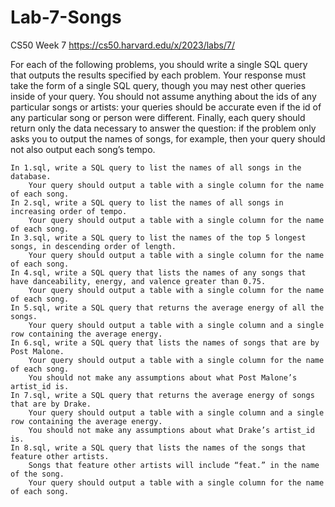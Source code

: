 # Lab-7-Songs
CS50 Week 7
https://cs50.harvard.edu/x/2023/labs/7/

For each of the following problems, you should write a single SQL query that outputs the results specified by each problem. Your response must take the form of a single SQL query, though you may nest other queries inside of your query. You should not assume anything about the ids of any particular songs or artists: your queries should be accurate even if the id of any particular song or person were different. Finally, each query should return only the data necessary to answer the question: if the problem only asks you to output the names of songs, for example, then your query should not also output each song’s tempo.

    In 1.sql, write a SQL query to list the names of all songs in the database.
        Your query should output a table with a single column for the name of each song.
    In 2.sql, write a SQL query to list the names of all songs in increasing order of tempo.
        Your query should output a table with a single column for the name of each song.
    In 3.sql, write a SQL query to list the names of the top 5 longest songs, in descending order of length.
        Your query should output a table with a single column for the name of each song.
    In 4.sql, write a SQL query that lists the names of any songs that have danceability, energy, and valence greater than 0.75.
        Your query should output a table with a single column for the name of each song.
    In 5.sql, write a SQL query that returns the average energy of all the songs.
        Your query should output a table with a single column and a single row containing the average energy.
    In 6.sql, write a SQL query that lists the names of songs that are by Post Malone.
        Your query should output a table with a single column for the name of each song.
        You should not make any assumptions about what Post Malone’s artist_id is.
    In 7.sql, write a SQL query that returns the average energy of songs that are by Drake.
        Your query should output a table with a single column and a single row containing the average energy.
        You should not make any assumptions about what Drake’s artist_id is.
    In 8.sql, write a SQL query that lists the names of the songs that feature other artists.
        Songs that feature other artists will include “feat.” in the name of the song.
        Your query should output a table with a single column for the name of each song.
